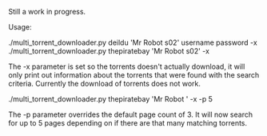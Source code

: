 Still a work in progress.

Usage:

./multi_torrent_downloader.py deildu 'Mr Robot s02' username password -x
./multi_torrent_downloader.py thepiratebay 'Mr Robot s02' -x

The -x parameter is set so the torrents doesn't actually download, it will only print out information about the torrents that were found with the search criteria.
Currently the download of torrents does not work.

./multi_torrent_downloader.py thepiratebay 'Mr Robot ' -x -p 5

The -p parameter overrides the default page count of 3. It will now search for up to 5 pages depending on if there are that many matching torrents.
